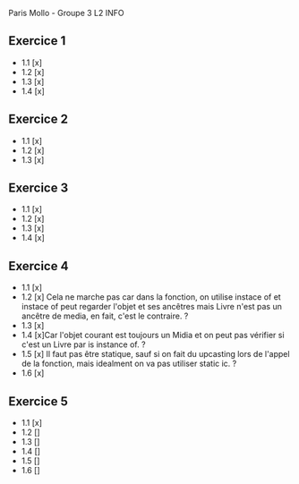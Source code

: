 Paris Mollo - Groupe 3 L2 INFO

## Exercice 1 
* 1.1 [x]
* 1.2 [x]
* 1.3 [x]
* 1.4 [x]

## Exercice 2
* 1.1 [x]
* 1.2 [x]
* 1.3 [x]

## Exercice 3
* 1.1 [x]
* 1.2 [x]
* 1.3 [x]
* 1.4 [x]

## Exercice 4
* 1.1 [x]
* 1.2 [x] Cela ne marche pas car dans la fonction, on utilise instace of et instace of peut regarder l'objet et ses ancêtres mais Livre n'est pas un ancêtre de media, en fait, c'est le contraire. ?
* 1.3 [x] 
* 1.4 [x]Car l'objet courant est toujours un Midia et on peut pas vérifier si c'est un Livre par is instance of. ?
* 1.5 [x] Il faut pas être statique, sauf si on fait du upcasting lors de l'appel de la fonction, mais idealment on va pas utiliser static ic. ?
* 1.6 [x]

## Exercice 5
* 1.1 [x]
* 1.2 []
* 1.3 []
* 1.4 []
* 1.5 []
* 1.6 []


